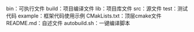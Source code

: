 bin：可执行文件
build：项目编译文件
lib：项目库文件
src：源文件
test：测试代码
example：框架代码使用示例
CMakLists.txt：顶层cmake文件
README.md：自述文件
autobuild.sh：一键编译脚本

